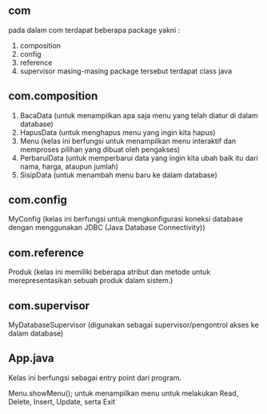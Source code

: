 ## com
pada dalam com terdapat beberapa package yakni :
1. composition
2. config
3. reference
4. supervisor
masing-masing package tersebut terdapat class java

## com.composition
1. BacaData (untuk menampilkan apa saja menu yang telah diatur di dalam database)
2. HapusData (untuk menghapus menu yang ingin kita hapus)
3. Menu (kelas ini berfungsi untuk menampilkan menu interaktif dan memproses pilihan yang dibuat oleh pengakses)
4. PerbaruiData (untuk memperbarui data yang ingin kita ubah baik itu dari nama, harga, ataupun jumlah)
5. SisipData (untuk menambah menu baru ke dalam database)

## com.config
MyConfig (kelas ini berfungsi untuk mengkonfigurasi koneksi database dengan menggunakan JDBC (Java Database Connectivity))

## com.reference
Produk (kelas ini memiliki beberapa atribut dan metode untuk merepresentasikan sebuah produk dalam sistem.)

## com.supervisor
MyDatabaseSupervisor (digunakan sebagai supervisor/pengontrol akses ke dalam database)

## App.java
Kelas ini berfungsi sebagai entry point dari program. 

Menu.showMenu();
untuk menampilkan menu untuk melakukan Read, Delete, Insert, Update, serta Exit

